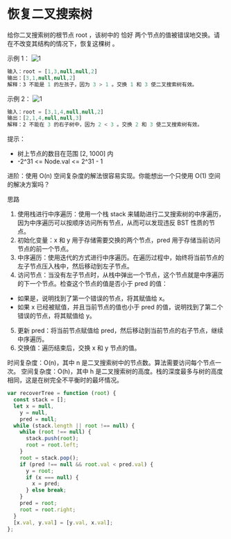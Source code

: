 # 恢复二叉搜索树

给你二叉搜索树的根节点 root ，该树中的 恰好 两个节点的值被错误地交换。请在不改变其结构的情况下，恢复这棵树 。

示例 1：
![1](https://assets.leetcode.com/uploads/2020/10/28/recover1.jpg)

```js
输入：root = [1,3,null,null,2]
输出：[3,1,null,null,2]
解释：3 不能是 1 的左孩子，因为 3 > 1 。交换 1 和 3 使二叉搜索树有效。
```

示例 2：
![1](https://assets.leetcode.com/uploads/2020/10/28/recover2.jpg)

```js
输入：root = [3,1,4,null,null,2]
输出：[2,1,4,null,null,3]
解释：2 不能在 3 的右子树中，因为 2 < 3 。交换 2 和 3 使二叉搜索树有效。
```

提示：

- 树上节点的数目在范围 [2, 1000] 内
- -2^31 <= Node.val <= 2^31 - 1

进阶：使用 O(n) 空间复杂度的解法很容易实现。你能想出一个只使用 O(1) 空间的解决方案吗？

思路

1. 使用栈进行中序遍历：使用一个栈 stack 来辅助进行二叉搜索树的中序遍历，因为中序遍历可以按顺序访问所有节点，从而可以发现违反 BST 性质的节点。
2. 初始化变量：x 和 y 用于存储需要交换的两个节点，pred 用于存储当前访问节点的前一个节点。
3. 中序遍历：使用迭代的方式进行中序遍历。在遍历过程中，始终将当前节点的左子节点压入栈中，然后移动到左子节点。
4. 访问节点：当没有左子节点时，从栈中弹出一个节点，这个节点就是中序遍历的下一个节点。检查这个节点的值是否小于 pred 的值：

- 如果是，说明找到了第一个错误的节点，将其赋值给 x。
- 如果 x 已经被赋值，并且当前节点的值也小于 pred 的值，说明找到了第二个错误的节点，将其赋值给 y。

5. 更新 pred：将当前节点赋值给 pred，然后移动到当前节点的右子节点，继续中序遍历。
6. 交换值：遍历结束后，交换 x 和 y 节点的值。

时间复杂度：O(n)，其中 n 是二叉搜索树中的节点数。算法需要访问每个节点一次。
空间复杂度：O(h)，其中 h 是二叉搜索树的高度。栈的深度最多与树的高度相同，这是在树完全不平衡时的最坏情况。

```js
var recoverTree = function (root) {
  const stack = [];
  let x = null,
    y = null,
    pred = null;
  while (stack.length || root !== null) {
    while (root !== null) {
      stack.push(root);
      root = root.left;
    }
    root = stack.pop();
    if (pred !== null && root.val < pred.val) {
      y = root;
      if (x === null) {
        x = pred;
      } else break;
    }
    pred = root;
    root = root.right;
  }
  [x.val, y.val] = [y.val, x.val];
};
```
